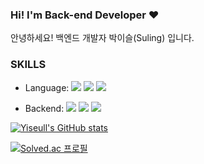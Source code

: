### Hi! I'm Back-end Developer ❤️

안녕하세요! 백엔드 개발자 박이슬(Suling) 입니다.

### SKILLS

+ Language: <img src="https://img.shields.io/badge/JAVA-007396?style=flat&logo=java&logoColor=white"/> <img src="https://img.shields.io/badge/Python-3776AB?style=flat&logo=python&logoColor=white"/> <img src="https://img.shields.io/badge/C++-00599C?style=flat&logo=c++&logoColor=white"/> 

+ Backend: <img src="https://img.shields.io/badge/Spring-6DB33F?style=flat&logo=spring&logoColor=white"/> <img src="https://img.shields.io/badge/Spring Boot-6DB33F?style=flat&logo=springboot&logoColor=white"/> <img src="https://img.shields.io/badge/MySQL-4479A1?style=flat&logo=mysql&logoColor=white"/>

[![Yiseull's GitHub stats](https://github-readme-stats.vercel.app/api?username=Yiseull&theme=default)](https://github.com/Yiseull/github-readme-stats)


[![Solved.ac
프로필](http://mazassumnida.wtf/api/mini/generate_badge?boj=omjl5123)](https://solved.ac/omjl5123)
